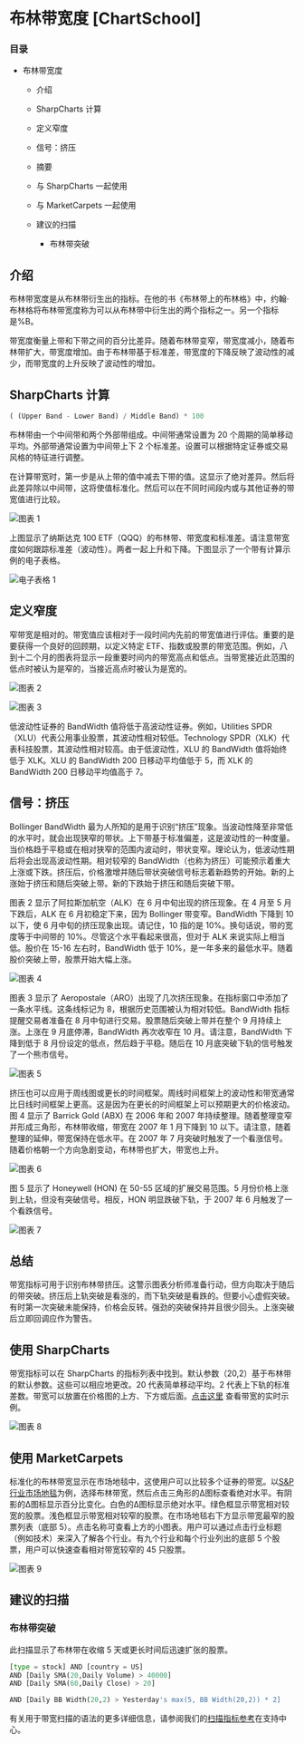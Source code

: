 # 布林带宽度 [ChartSchool]

### 目录

+   布林带宽度

    +   介绍

    +   SharpCharts 计算

    +   定义窄度

    +   信号：挤压

    +   摘要

    +   与 SharpCharts 一起使用

    +   与 MarketCarpets 一起使用

    +   建议的扫描

        +   布林带突破

## 介绍

布林带宽度是从布林带衍生出的指标。在他的书《布林带上的布林格》中，约翰·布林格将布林带宽度称为可以从布林带中衍生出的两个指标之一。另一个指标是%B。

带宽度衡量上带和下带之间的百分比差异。随着布林带变窄，带宽度减小，随着布林带扩大，带宽度增加。由于布林带基于标准差，带宽度的下降反映了波动性的减少，而带宽度的上升反映了波动性的增加。

## SharpCharts 计算

```py
( (Upper Band - Lower Band) / Middle Band) * 100

```

布林带由一个中间带和两个外部带组成。中间带通常设置为 20 个周期的简单移动平均。外部带通常设置为中间带上下 2 个标准差。设置可以根据特定证券或交易风格的特征进行调整。

在计算带宽时，第一步是从上带的值中减去下带的值。这显示了绝对差异。然后将此差异除以中间带，这将使值标准化。然后可以在不同时间段内或与其他证券的带宽值进行比较。

![图表 1](img/8bd0aeb209a3a38dfff98b8965105e8a.jpg "图表 1")

上图显示了纳斯达克 100 ETF（QQQ）的布林带、带宽度和标准差。请注意带宽度如何跟踪标准差（波动性）。两者一起上升和下降。下图显示了一个带有计算示例的电子表格。

![电子表格 1](img/419fa826e8678c1f564a5b12dcf646f4.jpg "电子表格 1")

## 定义窄度

窄带宽是相对的。带宽值应该相对于一段时间内先前的带宽值进行评估。重要的是要获得一个良好的回顾期，以定义特定 ETF、指数或股票的带宽范围。例如，八到十二个月的图表将显示一段重要时间内的带宽高点和低点。当带宽接近此范围的低点时被认为是窄的，当接近高点时被认为是宽的。

![图表 2](img/101cfde779c6dc426a5112525e9d7919.jpg "图表 2")

![图表 3](img/c2ea79b827cdab1e1534f6b739ab70f8.jpg "图表 3")

低波动性证券的 BandWidth 值将低于高波动性证券。例如，Utilities SPDR（XLU）代表公用事业股票，其波动性相对较低。Technology SPDR（XLK）代表科技股票，其波动性相对较高。由于低波动性，XLU 的 BandWidth 值将始终低于 XLK。XLU 的 BandWidth 200 日移动平均值低于 5，而 XLK 的 BandWidth 200 日移动平均值高于 7。

## 信号：挤压

Bollinger BandWidth 最为人所知的是用于识别“挤压”现象。当波动性降至非常低的水平时，就会出现狭窄的带状。上下带基于标准偏差，这是波动性的一种度量。当价格趋于平稳或在相对狭窄的范围内波动时，带状变窄。理论认为，低波动性期后将会出现高波动性期。相对较窄的 BandWidth（也称为挤压）可能预示着重大上涨或下跌。挤压后，价格激增并随后带状突破信号标志着新趋势的开始。新的上涨始于挤压和随后突破上带。新的下跌始于挤压和随后突破下带。

图表 2 显示了阿拉斯加航空（ALK）在 6 月中旬出现的挤压现象。在 4 月至 5 月下跌后，ALK 在 6 月初稳定下来，因为 Bollinger 带变窄。BandWidth 下降到 10 以下，使 6 月中旬的挤压现象出现。请记住，10 指的是 10%。换句话说，带的宽度等于中间带的 10%。尽管这个水平看起来很高，但对于 ALK 来说实际上相当低。股价在 15-16 左右时，BandWidth 低于 10%，是一年多来的最低水平。随着股价突破上带，股票开始大幅上涨。

![图表 4](img/6c133691e15036f8ec526db70662778d.jpg "图表 4")

图表 3 显示了 Aeropostale（ARO）出现了几次挤压现象。在指标窗口中添加了一条水平线。这条线标记为 8，根据历史范围被认为相对较低。BandWidth 指标提醒交易者准备在 8 月中旬进行交易。股票随后突破上带并在整个 9 月持续上涨。上涨在 9 月底停滞，BandWidth 再次收窄在 10 月。请注意，BandWidth 下降到低于 8 月份设定的低点，然后趋于平稳。随后在 10 月底突破下轨的信号触发了一个熊市信号。

![图表 5](img/3a533d1f5b5762881484c97d9a00b5dd.jpg "图表 5")

挤压也可以应用于周线图或更长的时间框架。周线时间框架上的波动性和带宽通常比日线时间框架上更高。这是因为在更长的时间框架上可以预期更大的价格波动。图 4 显示了 Barrick Gold (ABX) 在 2006 年和 2007 年持续整理。随着整理变窄并形成三角形，布林带收缩，带宽在 2007 年 1 月下降到 10 以下。请注意，随着整理的延伸，带宽保持在低水平。在 2007 年 7 月突破时触发了一个看涨信号。随着价格朝一个方向急剧变动，布林带也扩大，带宽也上升。

![图表 6](img/012e4c92bffebf8d406af9e3d3a12955.jpg "图表 6")

图 5 显示了 Honeywell (HON) 在 50-55 区域的扩展交易范围。5 月份价格上涨到上轨，但没有突破信号。相反，HON 明显跌破下轨，于 2007 年 6 月触发了一个看跌信号。

![图表 7](img/729369505c25ce3c7aa56f3ed9264230.jpg "图表 7")

## 总结

带宽指标可用于识别布林带挤压。这警示图表分析师准备行动，但方向取决于随后的带突破。挤压后上轨突破是看涨的，而下轨突破是看跌的。但要小心虚假突破。有时第一次突破未能保持，价格会反转。强劲的突破保持并且很少回头。上涨突破后立即回调应作为警告。

## 使用 SharpCharts

带宽指标可以在 SharpCharts 的指标列表中找到。默认参数（20,2）基于布林带的默认参数。这些可以相应地更改。20 代表简单移动平均。2 代表上下轨的标准差数。带宽可以放置在价格图的上方、下方或后面。[点击这里](http://stockcharts.com/h-sc/ui?s=SPY&p=D&yr=0&mn=6&dy=0&id=p38029592805&listNum=30&a=195096097 "http://stockcharts.com/h-sc/ui?s=SPY&p=D&yr=0&mn=6&dy=0&id=p38029592805&listNum=30&a=195096097") 查看带宽的实时示例。

![图表 8](img/224833de27c84ea95f9553b76b87112a.jpg "图表 8")

## 使用 MarketCarpets

标准化的布林带宽显示在市场地毯中，这使用户可以比较多个证券的带宽。以[S&P 行业市场地毯](http://stockcharts.com/freecharts/carpet.html "http://stockcharts.com/freecharts/carpet.html")为例，选择布林带宽，然后点击三角形的Δ图标查看绝对水平。有阴影的Δ图标显示百分比变化。白色的Δ图标显示绝对水平。绿色框显示带宽相对较宽的股票。浅色框显示带宽相对较窄的股票。在市场地毯右下方显示带宽最窄的股票列表（底部 5）。点击名称可查看上方的小图表。用户可以通过点击行业标题（例如技术）来深入了解各个行业。有九个行业和每个行业列出的底部 5 个股票，用户可以快速查看相对带宽较窄的 45 只股票。

![图表 9](img/355729f80d9c152bfee8122a2d3e8982.jpg "图表 9")

## 建议的扫描

### 布林带突破

此扫描显示了布林带在收缩 5 天或更长时间后迅速扩张的股票。

```py
[type = stock] AND [country = US] 
AND [Daily SMA(20,Daily Volume) > 40000] 
AND [Daily SMA(60,Daily Close) > 20] 

AND [Daily BB Width(20,2) > Yesterday's max(5, BB Width(20,2)) * 2]
```

有关用于带宽扫描的语法的更多详细信息，请参阅我们的[扫描指标参考](http://stockcharts.com/docs/doku.php?id=scans:indicators#bollinger_band_width_bb_width "http://stockcharts.com/docs/doku.php?id=scans:indicators#bollinger_band_width_bb_width")在支持中心。
